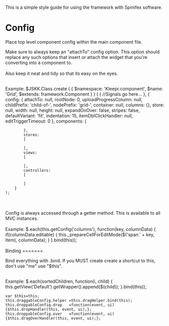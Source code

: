 This is a simple style guide for using the framework with Spinifex software.

Config
======


Place top level component config within the main component file.

Make sure to always keep an "attachTo" config option. This option should replace
any such options that insert or attach the widget that you're converting into
a component to. 
<br>
<br>
Also keep it neat and tidy so that its easy on the eyes.
<br>
<br>

Example:
	$JSKK.Class.create
	(
		{
			$namespace:	'Kleepr.component',
			$name:		'Grid',
			$extends:	framework.Component
		}
	)
	(
		{
			//Signals go here...
		},
		{
			config:
			{
				attachTo:				null,
				rootNode:				0,
				uploadProgressColumn:	null,
				childPrefix:			'child-of-',
				nodePrefix:				'grid-',
				container:				null,
				columns:				{},
				store:					null,
				width:					null,
				height:					null,
				expandOnOver:			false,
				stripes:				false,
				defaultVariant:			'fit',
				indentation:			15,
				itemDblClickHandler:	null,
				editTriggerTimeout:		0
			},
			components:
			{
				
			},
			stores:
			[
				
			],
			views:
			[
				
			],
			controllers:
			[
				
			]
		}
	);

<br>
<br>
Config is always accessed through a getter method. This is available to all MVC instances.
<br>
<br>
Example:
	$.each(this.getConfig('columns'), function(key, columnData)
	{
		if(columnData.editable) {
			this._prepareCellForEditMode($('span.' + key, item), columnData);
		}
	}.bind(this));

<br>
<br>
Binding
=======

Bind everything with .bind. If you MUST create create a shortcut to this, don't use "me" use "$this".

<br>
Example:
	$.each(sortedChildren, function(i, child)
	{
		this.getView('Default').getWrapper().append($(child));
	}.bind(this));

	var $this=this;
	this.draggableConfig.helper	=this.dragHelper.bind(this);
	this.droppableConfig.drop	=function(event, ui) {$this.dropHandler(this, event, ui);};
	this.droppableConfig.over	=function(event, ui) {$this.dragOverHandler(this, event, ui);};

<br>
<br>
<br>


